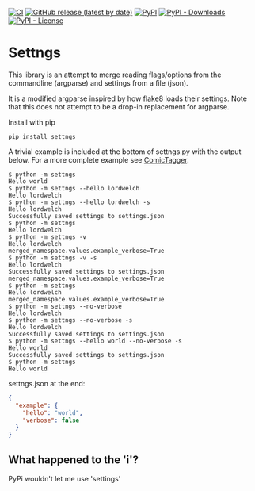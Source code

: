 [![CI](https://github.com/lordwelch/settngs/actions/workflows/build.yaml/badge.svg?branch=main&event=push)](https://github.com/lordwelch/settngs/actions/workflows/build.yaml)
[![GitHub release (latest by date)](https://img.shields.io/github/downloads/lordwelch/settngs/latest/total)](https://github.com/lordwelch/settngs/releases/latest)
[![PyPI](https://img.shields.io/pypi/v/settngs)](https://pypi.org/project/settngs/)
[![PyPI - Downloads](https://img.shields.io/pypi/dm/settngs)](https://pypistats.org/packages/settngs)
[![PyPI - License](https://img.shields.io/pypi/l/settngs)](https://opensource.org/licenses/MIT)

# Settngs

This library is an attempt to merge reading flags/options from the commandline (argparse) and settings from a file (json).

It is a modified argparse inspired by how [flake8] loads their settings. Note that this does not attempt to be a drop-in replacement for argparse.

Install with pip
```console
pip install settngs
```


A trivial example is included at the bottom of settngs.py with the output below. For a more complete example see [ComicTagger].
```console
$ python -m settngs
Hello world
$ python -m settngs --hello lordwelch
Hello lordwelch
$ python -m settngs --hello lordwelch -s
Hello lordwelch
Successfully saved settings to settings.json
$ python -m settngs
Hello lordwelch
$ python -m settngs -v
Hello lordwelch
merged_namespace.values.example_verbose=True
$ python -m settngs -v -s
Hello lordwelch
Successfully saved settings to settings.json
merged_namespace.values.example_verbose=True
$ python -m settngs
Hello lordwelch
merged_namespace.values.example_verbose=True
$ python -m settngs --no-verbose
Hello lordwelch
$ python -m settngs --no-verbose -s
Hello lordwelch
Successfully saved settings to settings.json
$ python -m settngs --hello world --no-verbose -s
Hello world
Successfully saved settings to settings.json
$ python -m settngs
Hello world
```

settngs.json at the end:
```json
{
  "example": {
    "hello": "world",
    "verbose": false
  }
}
```

## What happened to the 'i'?
PyPi wouldn't let me use 'settings'

[flake8]: https://github.com/PyCQA/flake8
[ComicTagger]: https://github.com/comictagger/comictagger
